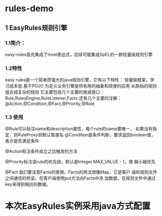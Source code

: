 # rules-demo

## 1 EasyRules规则引擎

### 1.1简介：

easy-rules首先集成了mvel表达式，后续可能集成SpEL的一款轻量级规则引擎

### 1.2特性

easy rules是一个简单而强大的java规则引擎，它有以下特性：
轻量级框架，学习成本低
基于POJO
为定义业务引擎提供有用的抽象和简便的应用
从原始的规则组合成复杂的规则
它主要包括几个主要的类或接口：Rule,RulesEngine,RuleListener,Facts 
还有几个主要的注解：@Action,@Condition,@Fact,@Priority,@Rule

### 1.3 使用

@Rule可以标注name和description属性，每个rule的name要唯一，
如果没有指定，则RuleProxy则默认取类名
@Condition是条件判断，要求返回boolean值，表示是否满足条件

@Action标注条件成立之后触发的方法

@Priority标注该rule的优先级，默认是Integer.MAX_VALUE - 1，值
越小越优先

@Fact 我们要注意Facts的使用。Facts的用法很像Map，它是客户
端和规则文件之间通信的桥梁。在客户端使用put方法向Facts中添
加数据，在规则文件中通过key来得到相应的数据。

# 本次EasyRules实例采用java方式配置